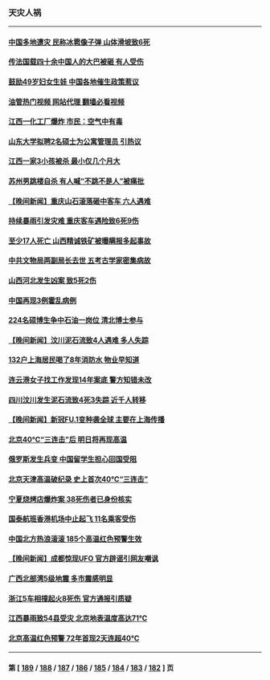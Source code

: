 ### 天灾人祸
---
#### [中国多地遭灾 民称冰雹像子弹 山体滑坡致6死](../../pages/ncid280/n14026279.md?07021245) 
#### [传法国载四十余中国人的大巴被砸 有人受伤](../../pages/ncid280/n14026253.md?07021245) 
#### [鼓励49岁妇女生娃 中国各地催生政策惹议](../../pages/ncid280/n14026235.md?07021245) 
#### [油管热门视频 网站代理 翻墙必看视频](http://138.2.39.72:81/youtube.html?epic-marker?07021245)
#### [江西一化工厂爆炸 市民：空气中有毒](../../pages/ncid280/n14026179.md?07021245) 
#### [山东大学拟聘2名硕士为公寓管理员 引热议](../../pages/ncid280/n14026174.md?07021245) 
#### [江西一家3小孩被杀 最小仅几个月大](../../pages/ncid280/n14026130.md?07021245) 
#### [苏州男跳楼自杀 有人喊“不跳不是人”被痛批](../../pages/ncid280/n14025688.md?07021245) 
#### [【晚间新闻】重庆山石滚落砸中客车 六人遇难](../../pages/ncid280/n14025587.md?07021245) 
#### [持续暴雨引发灾难 重庆客车遇险致6死9伤](../../pages/ncid280/n14025273.md?07021245) 
#### [至少17人死亡 山西精诚铁矿被曝瞒报多起事故](../../pages/ncid280/n14025228.md?07021245) 
#### [中共文物局两副局长去世 五考古学家密集病故](../../pages/ncid280/n14025104.md?07021245) 
#### [山西河北发生凶案 致5死2伤](../../pages/ncid280/n14024805.md?07021245) 
#### [中国再现3例霍乱病例](../../pages/ncid280/n14024603.md?07021245) 
#### [224名硕博生争中石油一岗位 清北博士参与](../../pages/ncid280/n14024124.md?07021245) 
#### [【晚间新闻】汶川泥石流致4人遇难 多人失踪](../../pages/ncid280/n14024078.md?07021245) 
#### [132户上海居民喝了8年消防水 物业早知道](../../pages/ncid280/n14023586.md?07021245) 
#### [连云港女子找工作发现14年案底 警方知错未改](../../pages/ncid280/n14023587.md?07021245) 
#### [四川汶川发生泥石流致4死3失踪 近千人转移](../../pages/ncid280/n14023413.md?07021245) 
#### [【晚间新闻】新冠FU.1变种袭全球 主要在上海传播](../../pages/ncid280/n14023399.md?07021245) 
#### [北京40℃“三连击”后 明日将再现高温](../../pages/ncid280/n14022884.md?07021245) 
#### [俄罗斯发生兵变 中国留学生担心回国受阻](../../pages/ncid280/n14022467.md?07021245) 
#### [北京天津高温破纪录 史上首次40℃“三连击”](../../pages/ncid280/n14021979.md?07021245) 
#### [宁夏烧烤店爆炸案 38死伤者已身份核实](../../pages/ncid280/n14022004.md?07021245) 
#### [国泰航班香港机场中止起飞 11名乘客受伤](../../pages/ncid280/n14021982.md?07021245) 
#### [中国北方热浪滚滚 185个高温红色预警生效](../../pages/ncid280/n14021971.md?07021245) 
#### [【晚间新闻】成都惊现UFO 官方辟谣引网友嘲讽](../../pages/ncid280/n14021949.md?07021245) 
#### [广西北部湾5级地震 多市震感明显](../../pages/ncid280/n14021934.md?07021245) 
#### [浙江5车相撞起火8死伤 官方通报引质疑](../../pages/ncid280/n14021844.md?07021245) 
#### [江西暴雨致54县受灾 北京地表温度高达71℃](../../pages/ncid280/n14021771.md?07021245) 
#### [北京高温红色预警 72年首现2天连超40℃](../../pages/ncid280/n14021465.md?07021245) 

---
#### 第 [ [189](./189.md?07021245) / [188](./188.md?07021245) / [187](./187.md?07021245) / [186](./186.md?07021245) / [185](./185.md?07021245) / [184](./184.md?07021245) / [183](./183.md?07021245) / [182](./182.md?07021245) ] 页
